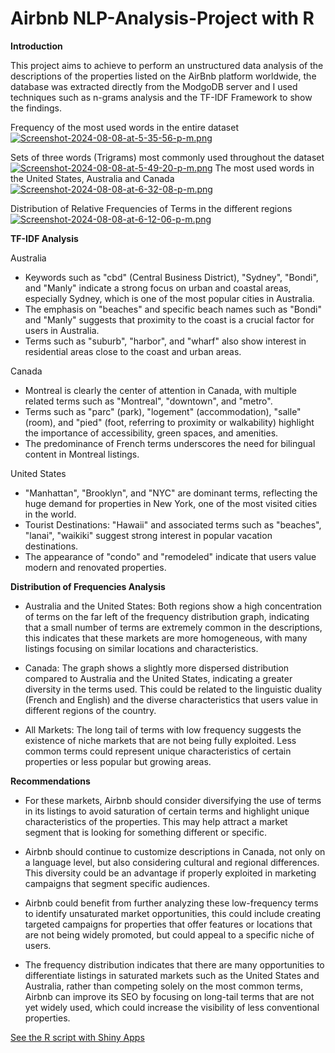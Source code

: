 # Airbnb NLP-Analysis-Project with R

**Introduction**

This project aims to achieve to perform an unstructured data analysis of the descriptions of the properties listed on the AirBnb platform worldwide, the database was extracted directly from the ModgoDB server and I used techniques such as n-grams analysis and the TF-IDF Framework to show the findings. 

Frequency of the most used words in the entire dataset
[![Screenshot-2024-08-08-at-5-35-56-p-m.png](https://i.postimg.cc/8cSjrD8p/Screenshot-2024-08-08-at-5-35-56-p-m.png)](https://postimg.cc/WF52QBbC)


Sets of three words (Trigrams) most commonly used throughout the dataset
[![Screenshot-2024-08-08-at-5-49-20-p-m.png](https://i.postimg.cc/2SWwQrk2/Screenshot-2024-08-08-at-5-49-20-p-m.png)](https://postimg.cc/CRFkYyfq)
The most used words in the United States, Australia and Canada
[![Screenshot-2024-08-08-at-6-32-08-p-m.png](https://i.postimg.cc/50WPFD5Z/Screenshot-2024-08-08-at-6-32-08-p-m.png)](https://postimg.cc/FfGbMWBZ)


Distribution of Relative Frequencies of Terms in the different regions
[![Screenshot-2024-08-08-at-6-12-06-p-m.png](https://i.postimg.cc/xTgcqW6Q/Screenshot-2024-08-08-at-6-12-06-p-m.png)](https://postimg.cc/ykgVbrqp)

**TF-IDF Analysis**

Australia
- Keywords such as "cbd" (Central Business District), "Sydney", "Bondi", and "Manly" indicate a strong focus on urban and coastal areas, especially Sydney, which is one of the most popular cities in Australia.
- The emphasis on "beaches" and specific beach names such as "Bondi" and "Manly" suggests that proximity to the coast is a crucial factor for users in Australia.
- Terms such as "suburb", "harbor", and "wharf" also show interest in residential areas close to the coast and urban areas.

Canada
- Montreal is clearly the center of attention in Canada, with multiple related terms such as "Montreal", "downtown", and "metro".
- Terms such as "parc" (park), "logement" (accommodation), "salle" (room), and "pied" (foot, referring to proximity or walkability) highlight the importance of accessibility, green spaces, and amenities.
- The predominance of French terms underscores the need for bilingual content in Montreal listings.

United States
- "Manhattan", "Brooklyn", and "NYC" are dominant terms, reflecting the huge demand for properties in New York, one of the most visited cities in the world.
- Tourist Destinations: "Hawaii" and associated terms such as "beaches", "lanai", "waikiki" suggest strong interest in popular vacation destinations.
- The appearance of "condo" and "remodeled" indicate that users value modern and renovated properties.
	
**Distribution of Frequencies Analysis**
- Australia and the United States: Both regions show a high concentration of terms on the far left of the frequency distribution graph, indicating that a small number of terms are extremely common in the descriptions, this indicates that these markets are more homogeneous, with many listings focusing on similar locations and characteristics.
 
- Canada: The graph shows a slightly more dispersed distribution compared to Australia and the United States, indicating a greater diversity in the terms used. This could be related to the linguistic duality (French and English) and the diverse characteristics that users value in different regions of the country.
 
- All Markets: The long tail of terms with low frequency suggests the existence of niche markets that are not being fully exploited. Less common terms could represent unique characteristics of certain properties or less popular but growing areas.
	


**Recommendations**

- For these markets, Airbnb should consider diversifying the use of terms in its listings to avoid saturation of certain terms and highlight unique characteristics of the properties. This may help attract a market segment that is looking for something different or specific.

- Airbnb should continue to customize descriptions in Canada, not only on a language level, but also considering cultural and regional differences. This diversity could be an advantage if properly exploited in marketing campaigns that segment specific audiences.

- Airbnb could benefit from further analyzing these low-frequency terms to identify unsaturated market opportunities, this could include creating targeted campaigns for properties that offer features or locations that are not being widely promoted, but could appeal to a specific niche of users.

- The frequency distribution indicates that there are many opportunities to differentiate listings in saturated markets such as the United States and Australia, rather than competing solely on the most common terms, Airbnb can improve its SEO by focusing on long-tail terms that are not yet widely used, which could increase the visibility of less conventional properties.


<a href="MongoDB Airbnb in R.R">See the R script with Shiny Apps</a>


